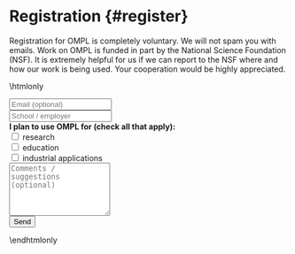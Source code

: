 # Registration {#register}

Registration for OMPL is completely voluntary. We will not spam you with emails. Work on OMPL is funded in part by the National Science Foundation (NSF). It is extremely helpful for us if we can report to the NSF where and how our work is being used. Your cooperation would be highly appreciated.

\htmlonly
<form action="http://formspree.io/mmoll@rice.edu" method="POST">
  <div class="form-group">
    <input type="email" class="form-control" name="_replyto" value='' placeholder="Email (optional)">
  </div>
  <div class="form-group">
    <input type="text" class="form-control" name="name" value='' placeholder="School / employer">
  </div>
  <div class="form-group">
    <b>I plan to use OMPL for (check all that apply):</b>
    <div class="form-check">
      <input class="form-check-input" type="checkbox" name="research" id="research" value='yes'>
      <label class="form-check-label" for="research">research</label>
    </div>
    <div class="form-check">
      <input class="form-check-input" type="checkbox" name="education" id="education" value='yes'>
      <label class="form-check-label" for="education">education</label>
    </div>
    <div class="form-check">
      <input class="form-check-input" type="checkbox" name="industry" id="industry" value='yes'>
      <label class="form-check-label" for="industry">industrial applications</label>
    </div>
  </div>
  <div class="form-group">
    <textarea id="message" name="message" rows=6 class="form-control" placeholder="Comments / suggestions (optional)"></textarea>
  </div>
  <input type="hidden" name="_next" value="thank-you.html" />
  <input type="hidden" name="_subject" value="=== OMPL registration ===" />
  <input type="hidden" name="IP" id="IP">
  <script type="application/javascript">
    window.onload = function () {
    $.getJSON("https://api.ipify.org?format=jsonp&callback=?",function(json){$("#IP").val(json.ip);});};
  </script>
  <input type="text" name="_gotcha" style="display:none" />
  <input type="submit" value="Send" name='submit' class="btn btn-primary" />
</form>
\endhtmlonly